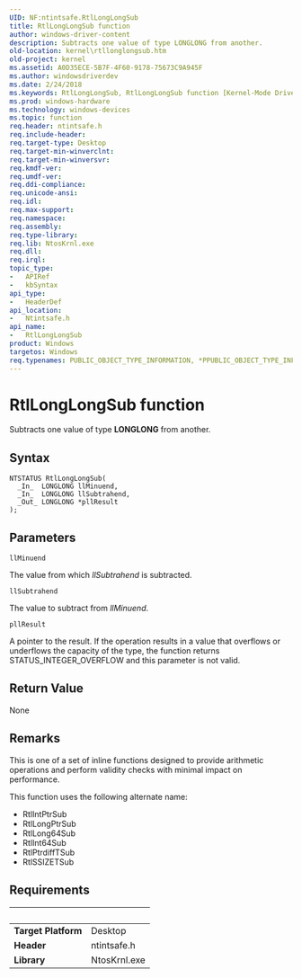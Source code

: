 ```yaml
---
UID: NF:ntintsafe.RtlLongLongSub
title: RtlLongLongSub function
author: windows-driver-content
description: Subtracts one value of type LONGLONG from another.
old-location: kernel\rtllonglongsub.htm
old-project: kernel
ms.assetid: A0D35ECE-5B7F-4F60-9178-75673C9A945F
ms.author: windowsdriverdev
ms.date: 2/24/2018
ms.keywords: RtlLongLongSub, RtlLongLongSub function [Kernel-Mode Driver Architecture], kernel.rtllonglongsub, ntintsafe/RtlLongLongSub
ms.prod: windows-hardware
ms.technology: windows-devices
ms.topic: function
req.header: ntintsafe.h
req.include-header: 
req.target-type: Desktop
req.target-min-winverclnt: 
req.target-min-winversvr: 
req.kmdf-ver: 
req.umdf-ver: 
req.ddi-compliance: 
req.unicode-ansi: 
req.idl: 
req.max-support: 
req.namespace: 
req.assembly: 
req.type-library: 
req.lib: NtosKrnl.exe
req.dll: 
req.irql: 
topic_type:
-	APIRef
-	kbSyntax
api_type:
-	HeaderDef
api_location:
-	Ntintsafe.h
api_name:
-	RtlLongLongSub
product: Windows
targetos: Windows
req.typenames: PUBLIC_OBJECT_TYPE_INFORMATION, *PPUBLIC_OBJECT_TYPE_INFORMATION
---
```



# RtlLongLongSub function
Subtracts one value of type <b>LONGLONG</b> from another.

## Syntax

````
NTSTATUS RtlLongLongSub(
  _In_  LONGLONG llMinuend,
  _In_  LONGLONG llSubtrahend,
  _Out_ LONGLONG *pllResult
);
````

## Parameters

`llMinuend`

The value from which <i>llSubtrahend</i> is subtracted.

`llSubtrahend`

The value to subtract from <i>llMinuend</i>.

`pllResult`

A pointer to the result. If the operation results in a value that overflows or underflows the capacity of the type, the function returns STATUS_INTEGER_OVERFLOW and this parameter is not valid.


## Return Value

None

## Remarks

This is one of a set of inline functions designed to provide arithmetic operations and perform validity checks with minimal impact on performance.

This function uses the following alternate name:

<ul>
<li>RtlIntPtrSub
</li>
<li>RtlLongPtrSub
</li>
<li>RtlLong64Sub
</li>
<li>RtlInt64Sub
</li>
<li>RtlPtrdiffTSub
</li>
<li>RtlSSIZETSub
</li>
</ul>

## Requirements
| &nbsp; | &nbsp; |
| ---- |:---- |
| **Target Platform** | Desktop |
| **Header** | ntintsafe.h |
| **Library** | NtosKrnl.exe |